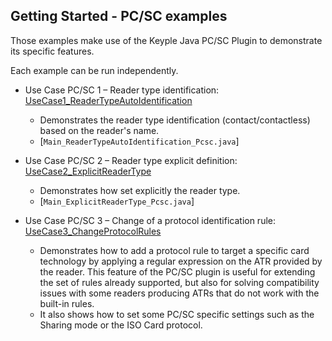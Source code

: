 Getting Started - PC/SC examples
---

Those examples make use of the Keyple Java PC/SC Plugin to demonstrate its specific features.

Each example can be run independently.

* Use Case PC/SC 1 – Reader type
  identification: [UseCase1_ReaderTypeAutoIdentification](https://github.com/eclipse/keyple-plugin-pcsc-java-lib/tree/main/examples/src/main/java/org/eclipse/keyple/plugin/pcsc/examples/UseCase1_ReaderTypeAutoIdentification)
    * Demonstrates the reader type identification (contact/contactless) based on the reader's name.
    * [`Main_ReaderTypeAutoIdentification_Pcsc.java`]

* Use Case PC/SC 2 – Reader type explicit
  definition: [UseCase2_ExplicitReaderType](https://github.com/eclipse/keyple-plugin-pcsc-java-lib/tree/main/examples/src/main/java/org/eclipse/keyple/plugin/pcsc/examples/UseCase2_ExplicitReaderType)
    * Demonstrates how set explicitly the reader type.
    * [`Main_ExplicitReaderType_Pcsc.java`]

* Use Case PC/SC 3 – Change of a protocol identification
  rule: [UseCase3_ChangeProtocolRules](https://github.com/eclipse/keyple-plugin-pcsc-java-lib/tree/main/examples/src/main/java/org/eclipse/keyple/plugin/pcsc/examples/UseCase3_ChangeProtocolRules)
    * Demonstrates how to add a protocol rule to target a specific card technology by applying a regular expression on
      the ATR provided by the reader. This feature of the PC/SC plugin is useful for extending the set of rules already
      supported, but also for solving compatibility issues with some readers producing ATRs that do not work with the
      built-in rules.
    * It also shows how to set some PC/SC specific settings such as the Sharing mode or the ISO Card protocol.
